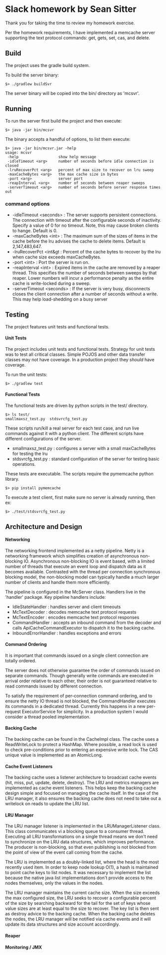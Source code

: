 # Slack homework by Sean Sitter
Thank you for taking the time to review my homework exercise. 

Per the homework requirements, I have implemented a memcache server supporting the text protocol
commands: get, gets, set, cas, and delete.

## Build
The project uses the gradle build system. 

To build the server binary:
```shell
$> ./gradlew buildSvr
```
The server binary will be copied into the bin/ directory as 'mcsvr'.

## Running
To run the server first build the project and then execute:
```shell
$> java -jar bin/mcsvr
```
The binary accepts a handful of options, to list them execute:
```shell
$> java -jar bin/mcsvr.jar -help
usage: mcsvr
 -help                  show help message
 -idleTimeout <arg>     number of seconds before idle connection is closed
 -lruRecoverPct <arg>   percent of max size to recover on lru sweep
 -maxCacheBytes <arg>   the max cache size in bytes
 -port <arg>            server port
 -reapInterval <arg>    number of seconds between reaper sweeps
 -serverTimeout <arg>   number of seconds before server response times out
```
### command options
* -idleTimeout &lt;seconds&gt; : The server supports persistent connections. 
The connection with timeout after the configurable seconds of inactivity. 
Specify a value of 0 for no timeout. Note, this may cause broken clients to hange.
Default is 0.
* -maxCacheBytes &lt;int&gt; : The maximum sum of the sizes of items in the cache before
the lru advises the cache to delete items. Default is 2,147,483,647.
* -lruRecoverPct &lt;int&gt : Percent of the cache bytes to recover by the lru when cache size 
exceeds maxCacheBytes.
* -port &lt;int&gt; : Port the server is run on.
* -reapInterval &lt;int&gt; : Expired items in the cache are removed by a reaper thread. This 
specifies the number of seconds between sweeps by that reaper. Lower numbers will incur a 
performance penalty as the entire cache is write-locked during a sweep.
* -serverTimeout &lt;seconds&gt; : If the server is very busy, disconnects closes the client 
connection after a number of seconds without a write. This may help load-shedding on a busy 
server

## Testing
The project features unit tests and functional tests.
#### Unit Tests
The project includes unit tests and functional tests. Strategy for unit tests was to 
test all critical classes. Simple POJOS and other data transfer classes may not have coverage. 
In a production project they *should* have coverage.

To run the unit tests:
```shell
$> ./gradlew test
```

#### Functional Tests
The functional tests are driven by python scripts in the test/ directory. 
```shell
$> ls test/
smallmaxsz_test.py	stdsvrcfg_test.py
```
These scripts run/kill a real server for each test case, and run live commands against it with 
a python client. The different scripts have different configurations of the server. 
* smallmaxsz_test.py : configures a server with a small maxCacheBytes for testing the lru
* stdsvrcfg_test.py : standard configuration of the server for testing basic operations.

These tests are executable. The scripts require the pymemcache python library.
```shell
$> pip install pymemcache
```

To execute a test client, first make sure no server is already running, then ex:
```shell
$> ./test/stdsvrcfg_test.py
```

## Architecture and Design
#### Networking
The networking frontend implemented as a netty pipeline. Netty is a networking framework which simplifies 
creation of asynchronous non-blocking IO. Asynchronous non-blocking IO is event based, with a limited 
number of threads that execute an event loop and dispatch data as it becomes available. Contrasted with
the thread per connection synchronous blocking model, the non-blocking model can typically handle a much 
larger number of clients and handle them more efficiently. 

The pipeline is configured in the McServer class. Handlers live in the 'handler' package.
Key pipeline handlers include:
* IdleStateHandler : handles server and client timeouts
* McTextDecoder : decodes memcache text protocol requests
* McTextEncoder : encodes memcache text protocol responses
* CommandHandler : accepts an inbound command from the decoder and calls ApiCacheCommandExecutor 
to dispatch it to the backing cache.
* InboundErrorHandler : handles exceptions and errors

#### Command Ordering
It is important that commands issued on a single client connection are totally ordered. 

The server does not otherwise guarantee the order of commands issued on separate commands. Though 
generally write commands are executed in arrival order relative to each other, their order is not 
guaranteed relative to read commands issued by different connection.

To satisfy the requirement of per-connection command ordering, and to ensure the netty IO thread is 
not blocked, the CommandHandler executes its commands in a dedicated thread. Currently this happens 
in a new per-request ExecutorService for simplicity. In a production system I would consider a thread pooled 
implementation.

#### Backing Cache
The backing cache can be found in the CacheImpl class. The cache uses a ReadWriteLock to protect a HashMap. 
Where possible, a read lock is used to check pre-conditions prior to entering an expensive write lock. The
CAS unique value is implemented as an AtomicLong.

#### Cache Event Listeners
The backing cache uses a listener architecture to broadcast cache events (hit, miss, put, update, delete, destroy).
The LRU and metrics managers are implemented as cache event listeners. This helps keep the backing cache design
simple and focused on managing the cache itself. In the case of the LRU manager, it also ensures the backing
cache does not need to take out a writelock on reads to update the LRU list.

#### LRU Manager
The LRU manager listener is implemented in the LRUManagerListener class. This class communicates vi a blocking 
queue to a consumer thread. Executing all LRU transformations on a single thread means we don't need to synchronize
on the LRU data structures, which improves performance. The producer is non-blocking, so that even publishing 
is not blocked from the point of view of the event call coming from the cache. 

The LRU is implemented as a doubly-linked list, where the head is the most recently used item. In order to keep
node lookup O(1), a hash is maintained to point cache keys to list nodes. It was necessary to implement the list 
because the native java list implementations don't provide access to the nodes themselves, only the values in the 
nodes.

The LRU manager maintains the current cache size. When the size exceeds the max configured size, the LRU seeks
to recover a configurable percent of the size by searching backward for the tail for the set of keys whose value
sizes are at least equal to the size to recover. The key list is then sent as destroy advice to the backing cache.
When the backing cache deletes the nodes, the LRU manager will be notified via cache events and it will update
its data structures and size account accordingly.

#### Reaper

#### Monitoring / JMX


 